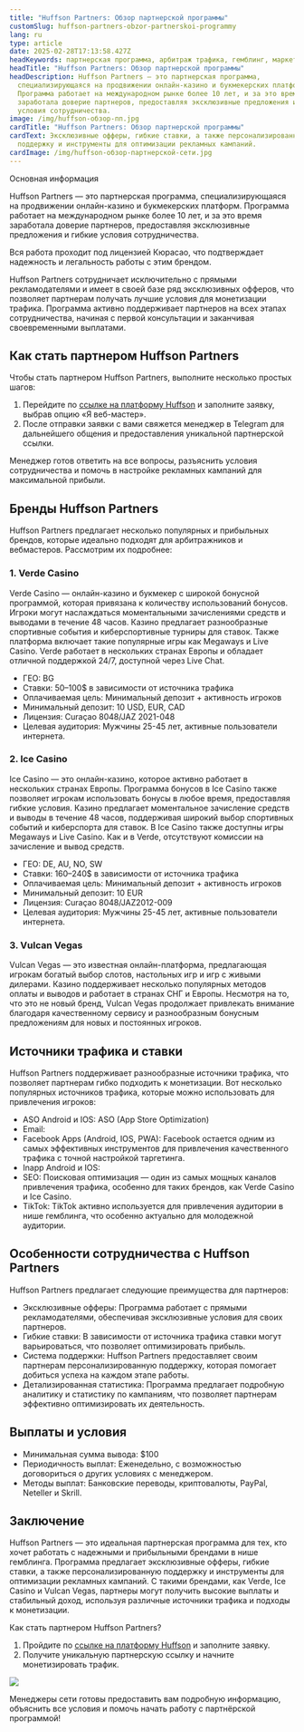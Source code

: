 ```yaml
---
title: "Huffson Partners: Обзор партнерской программы"
customSlug: huffson-partners-obzor-partnerskoi-programmy
lang: ru
type: article
date: 2025-02-28T17:13:58.427Z
headKeywords: партнерская программа, арбитраж трафика, гемблинг, маркетинг, залив
headTitle: "Huffson Partners: Обзор партнерской программы"
headDescription: Huffson Partners — это партнерская программа,
  специализирующаяся на продвижении онлайн-казино и букмекерских платформ.
  Программа работает на международном рынке более 10 лет, и за это время
  заработала доверие партнеров, предоставляя эксклюзивные предложения и гибкие
  условия сотрудничества.
image: /img/huffson-обзор-пп.jpg
cardTitle: "Huffson Partners: Обзор партнерской программы"
cardText: Эксклюзивные офферы, гибкие ставки, а также персонализированную
  поддержку и инструменты для оптимизации рекламных кампаний.
cardImage: /img/huffson-обзор-партнерской-сети.jpg
---
```

Основная информация

Huffson Partners — это партнерская программа, специализирующаяся на продвижении онлайн-казино и букмекерских платформ. Программа работает на международном рынке более 10 лет, и за это время заработала доверие партнеров, предоставляя эксклюзивные предложения и гибкие условия сотрудничества. 

Вся работа проходит под лицензией Кюрасао, что подтверждает надежность и легальность работы с этим брендом.

Huffson Partners сотрудничает исключительно с прямыми рекламодателями и имеет в своей базе ряд эксклюзивных офферов, что позволяет партнерам получать лучшие условия для монетизации трафика. Программа активно поддерживает партнеров на всех этапах сотрудничества, начиная с первой консультации и заканчивая своевременными выплатами.



## Как стать партнером Huffson Partners

Чтобы стать партнером Huffson Partners, выполните несколько простых шагов:

1. Перейдите по [ссылке на платформу Huffson](https://trafflab.io/) и заполните заявку, выбрав опцию «Я веб-мастер».
2. После отправки заявки с вами свяжется менеджер в Telegram для дальнейшего общения и предоставления уникальной партнерской ссылки.

Менеджер готов ответить на все вопросы, разъяснить условия сотрудничества и помочь в настройке рекламных кампаний для максимальной прибыли.



## Бренды Huffson Partners

Huffson Partners предлагает несколько популярных и прибыльных брендов, которые идеально подходят для арбитражников и вебмастеров. Рассмотрим их подробнее:

### 1. Verde Casino

Verde Casino — онлайн-казино и букмекер с широкой бонусной программой, которая привязана к количеству использований бонусов. Игроки могут наслаждаться моментальными зачислениями средств и выводами в течение 48 часов. Казино предлагает разнообразные спортивные события и киберспортивные турниры для ставок. Также платформа включает такие популярные игры как Megaways и Live Casino. Verde работает в нескольких странах Европы и обладает отличной поддержкой 24/7, доступной через Live Chat.

* ГЕО: BG
* Ставки: 50–100$ в зависимости от источника трафика
* Оплачиваемая цель: Минимальный депозит + активность игроков
* Минимальный депозит: 10 USD, EUR, CAD
* Лицензия: Curaçao 8048/JAZ 2021-048
* Целевая аудитория: Мужчины 25-45 лет, активные пользователи интернета.

### 2. Ice Casino

Ice Casino — это онлайн-казино, которое активно работает в нескольких странах Европы. Программа бонусов в Ice Casino также позволяет игрокам использовать бонусы в любое время, предоставляя гибкие условия. Казино предлагает моментальное зачисление средств и выводы в течение 48 часов, поддерживая широкий выбор спортивных событий и киберспорта для ставок. В Ice Casino также доступны игры Megaways и Live Casino. Как и в Verde, отсутствуют комиссии на зачисление и вывод средств.

* ГЕО: DE, AU, NO, SW
* Ставки: 160–240$ в зависимости от источника трафика
* Оплачиваемая цель: Минимальный депозит + активность игроков
* Минимальный депозит: 10 EUR
* Лицензия: Curaçao 8048/JAZ2012-009
* Целевая аудитория: Мужчины 25-45 лет, активные пользователи интернета.

### 3. Vulcan Vegas

Vulcan Vegas — это известная онлайн-платформа, предлагающая игрокам богатый выбор слотов, настольных игр и игр с живыми дилерами. Казино поддерживает несколько популярных методов оплаты и выводов и работает в странах СНГ и Европы. Несмотря на то, что это не новый бренд, Vulcan Vegas продолжает привлекать внимание благодаря качественному сервису и разнообразным бонусным предложениям для новых и постоянных игроков.



## Источники трафика и ставки

Huffson Partners поддерживает разнообразные источники трафика, что позволяет партнерам гибко подходить к монетизации. Вот несколько популярных источников трафика, которые можно использовать для привлечения игроков:

* ASO Android и IOS: ASO (App Store Optimization) 
* Email: 
* Facebook Apps (Android, IOS, PWA): Facebook остается одним из самых эффективных инструментов для привлечения качественного трафика с точной настройкой таргетинга.
* Inapp Android и IOS: 
* SEO: Поисковая оптимизация — один из самых мощных каналов привлечения трафика, особенно для таких брендов, как Verde Casino и Ice Casino.
* TikTok: TikTok активно используется для привлечения аудитории в нише гемблинга, что особенно актуально для молодежной аудитории.



## Особенности сотрудничества с Huffson Partners

Huffson Partners предлагает следующие преимущества для партнеров:

* Эксклюзивные офферы: Программа работает с прямыми рекламодателями, обеспечивая эксклюзивные условия для своих партнеров.
* Гибкие ставки: В зависимости от источника трафика ставки могут варьироваться, что позволяет оптимизировать прибыль.
* Система поддержки: Huffson Partners предоставляет своим партнерам персонализированную поддержку, которая помогает добиться успеха на каждом этапе работы.
* Детализированная статистика: Программа предлагает подробную аналитику и статистику по кампаниям, что позволяет партнерам эффективно оптимизировать их деятельность.

## Выплаты и условия

* Минимальная сумма вывода: $100
* Периодичность выплат: Еженедельно, с возможностью договориться о других условиях с менеджером.
* Методы выплат: Банковские переводы, криптовалюты, PayPal, Neteller и Skrill.

## Заключение

Huffson Partners — это идеальная партнерская программа для тех, кто хочет работать с надежными и прибыльными брендами в нише гемблинга. Программа предлагает эксклюзивные офферы, гибкие ставки, а также персонализированную поддержку и инструменты для оптимизации рекламных кампаний. С такими брендами, как Verde, Ice Casino и Vulcan Vegas, партнеры могут получить высокие выплаты и стабильный доход, используя различные источники трафика и подходы к монетизации.



Как стать партнером Huffson Partners?

1. Пройдите по [ссылке на платформу Huffson](https://trafflab.io/en) и заполните заявку.
2. Получите уникальную партнерскую ссылку и начните монетизировать трафик.

![](https://lh7-rt.googleusercontent.com/docsz/AD_4nXduHztPEF0hMRdxCK7Y9iXW8oQOaI-bbDv9BnkmSpydxN-XqmIExmUsN7R52fu03i7XBwlFkPuHXWwbJ7tpYUPdYDU6O5jLL4qUpqCkBj2jQnGPWxSNTyEjXB86qQv5kn4?key=M66ZLri8gHQVgLJ1NnFwaCvD)

Менеджеры сети готовы предоставить вам подробную информацию, объяснить все условия и помочь начать работу с партнёрской программой!
